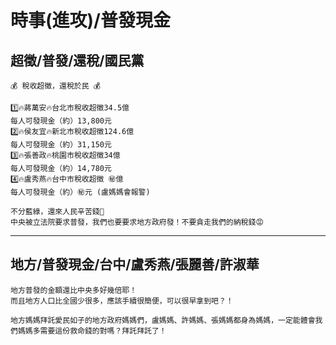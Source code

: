 # 時事(進攻)/普發現金

## 超徵/普發/還稅/國民黨

```
💰 稅收超徵，還稅於民 💰

1️⃣🔥蔣萬安🔥台北市稅收超徵34.5億
每人可發現金（約）13,800元
2️⃣🔥侯友宜🔥新北市稅收超徵124.6億
每人可發現金（約）31,150元
3️⃣🔥張善政🔥桃園市稅收超徵34億
每人可發現金（約）14,780元
4️⃣🔥盧秀燕🔥台中市稅收超徵 ㊙️億
每人可發現金（約）㊙️元 (盧媽媽會報警)

不分藍綠，還來人民辛苦錢💪
中央被立法院要求普發，我們也要要求地方政府發！不要貪走我們的納稅錢😡
```

---

## 地方/普發現金/台中/盧秀燕/張麗善/許淑華

```
地方普發的金額還比中央多好幾倍耶！
而且地方人口比全國少很多，應該手續很簡便，可以很早拿到吧？！

地方媽媽拜託愛民如子的地方政府媽媽們，盧媽媽、許媽媽、張媽媽都身為媽媽，一定能體會我們媽媽多需要這份救命錢的對嗎？拜託拜託了！
```